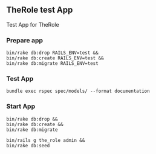 ## TheRole test App

Test App for TheRole

### Prepare app

```
bin/rake db:drop RAILS_ENV=test &&
bin/rake db:create RAILS_ENV=test &&
bin/rake db:migrate RAILS_ENV=test
```

### Test App

```
bundle exec rspec spec/models/ --format documentation
```

### Start App

```
bin/rake db:drop &&
bin/rake db:create &&
bin/rake db:migrate

bin/rails g the_role admin &&
bin/rake db:seed
```